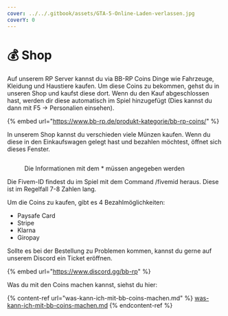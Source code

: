 ```yaml
---
cover: ../../.gitbook/assets/GTA-5-Online-Laden-verlassen.jpg
coverY: 0
---
```


# 💰 Shop

Auf unserem RP Server kannst du via BB-RP Coins Dinge wie Fahrzeuge, Kleidung und Haustiere kaufen. Um diese Coins zu bekommen, gehst du in unseren Shop und kaufst diese dort. Wenn du den Kauf abgeschlossen hast, werden dir diese automatisch im Spiel hinzugefügt (Dies kannst du dann mit F5 -> Personalien einsehen).

{% embed url="https://www.bb-rp.de/produkt-kategorie/bb-rp-coins/" %}

In unserem Shop kannst du verschieden viele Münzen kaufen. Wenn du diese in den Einkaufswagen gelegt hast und bezahlen möchtest, öffnet sich dieses Fenster.

<figure><img src="https://lh7-us.googleusercontent.com/Y8plf1cqnsblzRpVTjST0ghKhH27FAPbRruhR1V-HOfKtssdInlBYzNveARXp3tzvQgHsw3V5dI0GK_N6oHzQu62cGWkKN-TDX1vSG-QeXJ6AFJB0R7aL3fJ7FSXlJ6ymPgC6wmd3xyuVzgO2JGCYdw" alt=""><figcaption><p>Die Informationen mit dem * müssen angegeben werden</p></figcaption></figure>

Die Fivem-ID findest du im Spiel mit dem Command /fivemid heraus. Diese ist im Regelfall 7-8 Zahlen lang.

Um die Coins zu kaufen, gibt es 4 Bezahlmöglichkeiten:

* Paysafe Card
* Stripe
* Klarna
* Giropay

Sollte es bei der Bestellung zu Problemen kommen, kannst du gerne auf unserem Discord ein Ticket eröffnen.

{% embed url="https://www.discord.gg/bb-rp" %}

Was du mit den Coins machen kannst, siehst du hier:

{% content-ref url="was-kann-ich-mit-bb-coins-machen.md" %}
[was-kann-ich-mit-bb-coins-machen.md](was-kann-ich-mit-bb-coins-machen.md)
{% endcontent-ref %}

